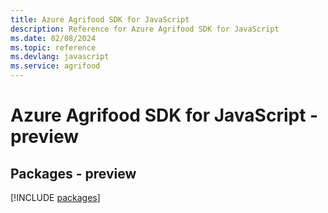 ```yaml
---
title: Azure Agrifood SDK for JavaScript
description: Reference for Azure Agrifood SDK for JavaScript
ms.date: 02/08/2024
ms.topic: reference
ms.devlang: javascript
ms.service: agrifood
---
```

# Azure Agrifood SDK for JavaScript - preview
## Packages - preview
[!INCLUDE [packages](agrifood-index.md)]